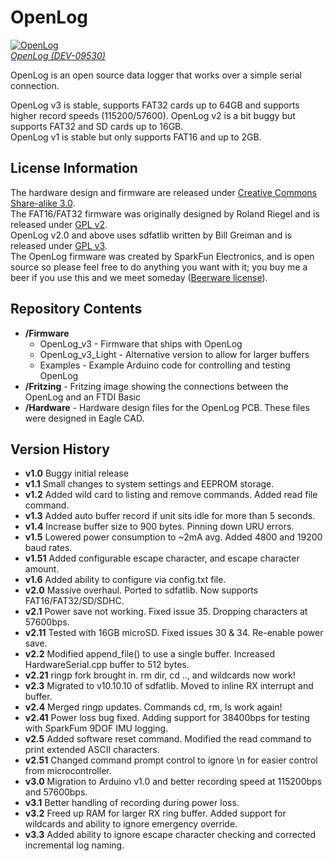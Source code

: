 OpenLog
=======

[![OpenLog](https://dlnmh9ip6v2uc.cloudfront.net/images/products/9/5/3/0/09530-01_i_ma.jpg)  
*OpenLog (DEV-09530)*](https://www.sparkfun.com/products/9530)

OpenLog is an open source data logger that works over a simple serial connection. 

OpenLog v3 is stable, supports FAT32 cards up to 64GB and supports higher record speeds (115200/57600).
OpenLog v2 is a bit buggy but supports FAT32 and SD cards up to 16GB.  
OpenLog v1 is stable but only supports FAT16 and up to 2GB.  

License Information
-------------------

The hardware design and firmware are released under [Creative Commons Share-alike 3.0](http://creativecommons.org/licenses/by-sa/3.0/).  
The FAT16/FAT32 firmware was originally designed by Roland Riegel and is released under [GPL v2](http://www.gnu.org/licenses/gpl-2.0.html).  
OpenLog v2.0 and above uses sdfatlib written by Bill Greiman and is released under [GPL v3](http://www.gnu.org/licenses/gpl-3.0.html).  
The OpenLog firmware was created by SparkFun Electronics, and is open source so please feel free to do anything you want with it; 
you buy me a beer if you use this and we meet someday ([Beerware license](http://en.wikipedia.org/wiki/Beerware)).

Repository Contents
-------------------
* **/Firmware** 
    * OpenLog_v3 - Firmware that ships with OpenLog
    * OpenLog_v3_Light - Alternative version to allow for larger buffers
    * Examples - Example Arduino code for controlling and testing OpenLog
* **/Fritzing** - Fritzing image showing the connections between the OpenLog and an FTDI Basic
* **/Hardware** - Hardware design files for the OpenLog PCB. These files were designed in Eagle CAD.


Version History
---------------

* **v1.0**  Buggy initial release
* **v1.1**  Small changes to system settings and EEPROM storage.
* **v1.2**  Added wild card to listing and remove commands. Added read file command.
* **v1.3**  Added auto buffer record if unit sits idle for more than 5 seconds.
* **v1.4**  Increase buffer size to 900 bytes. Pinning down URU errors.
* **v1.5**  Lowered power consumption to ~2mA avg. Added 4800 and 19200 baud rates.
* **v1.51** Added configurable escape character, and escape character amount.
* **v1.6**  Added ability to configure via config.txt file.
* **v2.0**  Massive overhaul. Ported to sdfatlib. Now supports FAT16/FAT32/SD/SDHC.
* **v2.1**  Power save not working. Fixed issue 35. Dropping characters at 57600bps.
* **v2.11** Tested with 16GB microSD. Fixed issues 30 & 34. Re-enable power save.
* **v2.2**  Modified append_file() to use a single buffer. Increased HardwareSerial.cpp buffer to 512 bytes.
* **v2.21** ringp fork brought in. rm dir, cd .., and wildcards now work!
* **v2.3**  Migrated to v10.10.10 of sdfatlib. Moved to inline RX interrupt and buffer.
* **v2.4**  Merged ringp updates. Commands cd, rm, ls work again!
* **v2.41** Power loss bug fixed. Adding support for 38400bps for testing with SparkFum 9DOF IMU logging. 
* **v2.5**  Added software reset command. Modified the read command to print extended ASCII characters.
* **v2.51** Changed command prompt control to ignore \n for easier control from microcontroller.
* **v3.0**  Migration to Arduino v1.0 and better recording speed at 115200bps and 57600bps.
* **v3.1**  Better handling of recording during power loss.
* **v3.2**  Freed up RAM for larger RX ring buffer. Added support for wildcards and ability to ignore emergency override.
* **v3.3**  Added ability to ignore escape character checking and corrected incremental log naming.